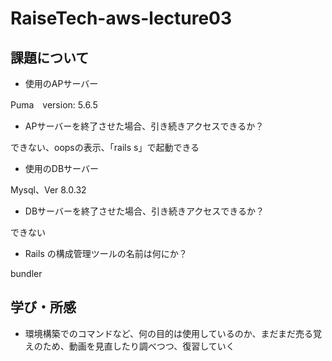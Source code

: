 # RaiseTech-aws-lecture03
##  課題について
-  使用のAPサーバー

  Puma　version: 5.6.5

-  APサーバーを終了させた場合、引き続きアクセスできるか？

できない、oopsの表示、「rails s」で起動できる

-  使用のDBサーバー

Mysql、Ver 8.0.32

-  DBサーバーを終了させた場合、引き続きアクセスできるか？

できない

-  Rails の構成管理ツールの名前は何にか？

bundler

## 学び・所感
- 環境構築でのコマンドなど、何の目的は使用しているのか、まだまだ売る覚えのため、動画を見直したり調べつつ、復習していく

